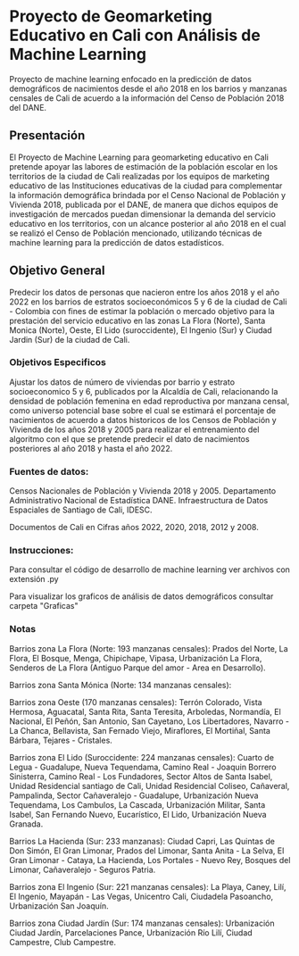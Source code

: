﻿# Proyecto de Geomarketing Educativo en Cali con Análisis de Machine Learning
Proyecto de machine learning enfocado en la predicción de datos demográficos de nacimientos desde el año 2018 en los barrios y manzanas censales de Cali de acuerdo a la información del Censo de Población 2018 del DANE.
## Presentación
El Proyecto de Machine Learning para geomarketing educativo en Cali pretende apoyar las labores de estimación de la población escolar en los territorios de la ciudad de Cali realizadas por los equipos de marketing educativo de las Instituciones educativas de la ciudad para complementar la información demográfica brindada por el Censo Nacional de Población y Vivienda 2018, publicada por el DANE, de manera que dichos equipos de investigación de mercados puedan dimensionar la demanda del servicio educativo en los territorios, con un alcance posterior al año 2018 en el cual se realizó el Censo de Población mencionado, utilizando técnicas de machine learning para la predicción de datos estadísticos. 
## Objetivo General
Predecir los datos de personas que nacieron entre los años 2018 y el año 2022 en los barrios de estratos socioeconómicos 5 y 6 de la ciudad de Cali - Colombia con fines de estimar la población o mercado objetivo para la prestación del servicio educativo en las zonas La Flora (Norte), Santa Monica (Norte), Oeste, El Lido (suroccidente), El Ingenio (Sur) y Ciudad Jardin (Sur) de la ciudad de Cali.
### Objetivos Especificos
Ajustar los datos de número de viviendas por barrio y estrato socioeconomico 5 y 6, publicados por la Alcaldía de Cali, relacionando la densidad de población femenina en edad reproductiva por manzana censal, como universo potencial base sobre el cual se estimará el porcentaje de nacimientos de acuerdo a datos historicos de los Censos de Población y Vivienda de los años 2018 y 2005 para realizar el entrenamiento del algoritmo con el que se pretende predecir el dato de nacimientos posteriores al año 2018 y hasta el año 2022.
### Fuentes de datos:
Censos Nacionales de Población y Vivienda 2018 y 2005. Departamento Administrativo Nacional de Estadística DANE.
Infraestructura de Datos Espaciales de Santiago de Cali, IDESC.

Documentos de Cali en Cifras años 2022, 2020, 2018, 2012 y 2008.
### Instrucciones:
Para consultar el código de desarrollo de machine learning ver archivos con extensión .py

Para visualizar los graficos de análisis de datos demográficos consultar carpeta "Graficas"


### Notas

Barrios zona La Flora (Norte: 193 manzanas censales): Prados del Norte, La Flora, El Bosque, Menga, Chipichape, Vipasa, Urbanización La Flora, Senderos de La Flora (Antiguo Parque del amor - Area en Desarrollo).

Barrios zona Santa Mónica (Norte: 134 manzanas censales):

Barrios zona Oeste (170 manzanas censales): Terrón Colorado, Vista Hermosa, Aguacatal, Santa Rita, Santa Teresita, Arboledas, Normandía, El Nacional, El Peñón, San Antonio, San Cayetano, Los Libertadores, Navarro - La Chanca, Bellavista, San Fernado Viejo, Miraflores, El Mortiñal, Santa Bárbara, Tejares - Cristales.

Barrios zona El Lido (Suroccidente: 224 manzanas censales): Cuarto de Legua - Guadalupe, Nueva Tequendama, Camino Real - Joaquin Borrero Sinisterra, Camino Real - Los Fundadores, Sector Altos de Santa Isabel, Unidad Residencial santiago de Cali, Unidad Residencial Coliseo, Cañaveral, Pampalinda, Sector Cañaveralejo - Guadalupe, Urbanización Nueva Tequendama, Los Cambulos, La Cascada, Urbanización Militar, Santa Isabel, San Fernando Nuevo, Eucarístico, El Lido, Urbanización Nueva Granada.

Barrios La Hacienda (Sur: 233 manzanas): Ciudad Capri, Las Quintas de Don Simón, El Gran Limonar, Prados del Limonar, Santa Anita - La Selva, El Gran Limonar - Cataya, La Hacienda, Los Portales - Nuevo Rey, Bosques del Limonar, Cañaveralejo - Seguros Patria.

Barrios zona El Ingenio (Sur: 221 manzanas censales): La Playa, Caney, Lilí, El Ingenio, Mayapán - Las Vegas, Unicentro Cali, Ciudadela Pasoancho, Urbanización San Joaquín.

Barrios zona Ciudad Jardín (Sur: 174 manzanas censales): Urbanización Ciudad Jardín, Parcelaciones Pance, Urbanización Río Lilí, Ciudad Campestre, Club Campestre.



